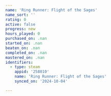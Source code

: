 ```yaml
---
name: 'Ring Runner: Flight of the Sages'
name_sort: ''
rating: 0
active: false
progress: new
hours_played: 0
purchased_on: .nan
started_on: .nan
beaten_on: .nan
completed_on: .nan
mastered_on: .nan
identifiers:
  - type: steam
    appid: '258010'
    name: 'Ring Runner: Flight of the Sages'
    synced_on: '2024-10-04'

---
```

